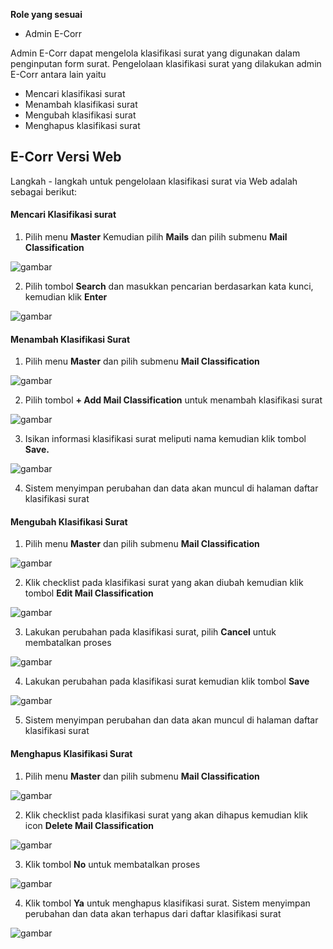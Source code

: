 **Role yang sesuai**

- Admin E-Corr

Admin E-Corr dapat mengelola klasifikasi surat yang digunakan dalam penginputan form surat. Pengelolaan klasifikasi surat yang dilakukan admin E-Corr antara lain yaitu

- Mencari klasifikasi surat
- Menambah klasifikasi surat
- Mengubah klasifikasi surat
- Menghapus klasifikasi surat

## **E-Corr Versi Web**

Langkah - langkah untuk pengelolaan klasifikasi surat via Web adalah sebagai berikut:

#### **Mencari Klasifikasi surat**

1.    Pilih menu **Master** Kemudian pilih **Mails** dan pilih submenu **Mail Classification**

![gambar](DataMaster/SC_DataMaster/DM22.jpg)

2.    Pilih tombol **Search** dan masukkan pencarian berdasarkan kata kunci, kemudian klik **Enter**

![gambar](DataMaster/SC_DataMaster/DM23.jpg)

#### **Menambah Klasifikasi Surat**

1.    Pilih menu **Master** dan pilih submenu **Mail Classification**

![gambar](DataMaster/SC_DataMaster/02DM33.png)

2.    Pilih tombol **+ Add Mail Classification** untuk menambah klasifikasi surat

![gambar](DataMaster/SC_DataMaster/02DM34.png)

3.    Isikan informasi klasifikasi surat meliputi nama kemudian klik tombol **Save.**

![gambar](DataMaster/SC_DataMaster/DM35.png)

4.    Sistem menyimpan perubahan dan data akan muncul di halaman daftar klasifikasi surat


#### **Mengubah Klasifikasi Surat**

1.    Pilih menu **Master** dan pilih submenu **Mail Classification**

![gambar](DataMaster/SC_DataMaster/02DM36.png)

2.    Klik checklist pada klasifikasi surat yang akan diubah kemudian klik tombol **Edit Mail Classification**

![gambar](DataMaster/SC_DataMaster/02DM37.png)

3.    Lakukan perubahan pada klasifikasi surat, pilih **Cancel** untuk membatalkan proses

![gambar](DataMaster/SC_DataMaster/02DM38.png)

4.    Lakukan perubahan pada klasifikasi surat kemudian klik tombol **Save**

![gambar](DataMaster/SC_DataMaster/02DM39.png)

5.    Sistem menyimpan perubahan dan data akan muncul di halaman daftar klasifikasi surat
 

#### **Menghapus Klasifikasi Surat**

1.    Pilih menu **Master** dan pilih submenu **Mail Classification**

![gambar](DataMaster/SC_DataMaster/02DM40.png)

2.    Klik checklist pada klasifikasi surat yang akan dihapus kemudian klik icon **Delete Mail Classification**

![gambar](DataMaster/SC_DataMaster/02DM41.png)

3.    Klik tombol **No** untuk membatalkan proses

![gambar](DataMaster/SC_DataMaster/02DM42.png)

4.    Klik tombol **Ya** untuk menghapus klasifikasi surat. Sistem menyimpan perubahan dan data akan terhapus dari daftar klasifikasi surat

![gambar](DataMaster/SC_DataMaster/02DM43.png)
